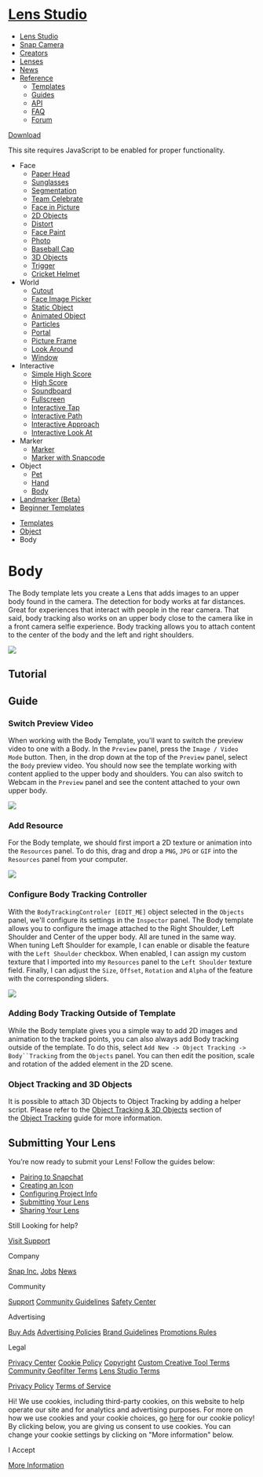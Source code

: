 # [Lens Studio](/)

  - [Lens Studio](/)
  - [Snap Camera](/snap-camera)
  - [Creators](/creators)
  - [Lenses](/lenses)
  - [News](/news)
  - [Reference](#)
      - [Templates](/templates)
      - [Guides](/guides)
      - [API](/api)
      - [FAQ](/support)
      - [Forum](https://support.lensstudio.com/hc/en-us/community/topics)

[Download](/download)

[](#) [](#)

This site requires JavaScript to be enabled for proper functionality.

  - Face
      - [Paper Head](/templates/face/paper-head)
      - [Sunglasses](/templates/face/sunglasses)
      - [Segmentation](/templates/face/segmentation)
      - [Team Celebrate](/templates/face/team-celebrate)
      - [Face in Picture](/templates/face/face-in-picture)
      - [2D Objects](/templates/face/2d-objects)
      - [Distort](/templates/face/distort)
      - [Face Paint](/templates/face/face-paint)
      - [Photo](/templates/face/photo)
      - [Baseball Cap](/templates/face/baseball-cap)
      - [3D Objects](/templates/face/3d-objects)
      - [Trigger](/templates/face/trigger)
      - [Cricket Helmet](/templates/face/cricket-helmet)
  - World
      - [Cutout](/templates/world/cutout)
      - [Face Image Picker](/templates/world/face-image-picker)
      - [Static Object](/templates/world/static-object)
      - [Animated Object](/templates/world/animated-object)
      - [Particles](/templates/world/particles)
      - [Portal](/templates/world/portal)
      - [Picture Frame](/templates/world/picture-frame)
      - [Look Around](/templates/world/look-around)
      - [Window](/templates/world/window)
  - Interactive
      - [Simple High Score](/templates/interactive/simple-high-score)
      - [High Score](/templates/interactive/high-score)
      - [Soundboard](/templates/interactive/soundboard)
      - [Fullscreen](/templates/interactive/fullscreen)
      - [Interactive Tap](/templates/interactive/interactive-tap)
      - [Interactive Path](/templates/interactive/interactive-path)
      - [Interactive
        Approach](/templates/interactive/interactive-approach)
      - [Interactive Look
        At](/templates/interactive/interactive-look-at)
  - Marker
      - [Marker](/templates/marker/marker)
      - [Marker with Snapcode](/templates/marker/marker-with-snapcode)
  - Object
      - [Pet](/templates/object/pet)
      - [Hand](/templates/object/hand)
      - [Body](/templates/object/body)
  - [Landmarker (Beta)](/templates/landmarker)
  - [Beginner Templates](/templates/beginner-templates)

<!-- end list -->

  - [Templates](/templates)
  - [Object](/templates/object)
  - Body

# Body

The Body template lets you create a Lens that adds images to an upper
body found in the camera. The detection for body works at far distances.
Great for experiences that interact with people in the rear camera. That
said, body tracking also works on an upper body close to the camera like
in a front camera selfie experience. Body tracking allows you to attach
content to the center of the body and the left and right shoulders.  

![](https://storage.googleapis.com/snapchat-lens-assets/f1a09194-f02d-43ed-92b8-62e843179ff0/lensStudio/Templates/T2kuv7A_2_0_0/img/body_template_example_small.gif)

## Tutorial

## Guide

### Switch Preview Video

When working with the Body Template, you'll want to switch the preview
video to one with a Body. In the `Preview` panel, press the `Image /
Video Mode` button. Then, in the drop down at the top of the `Preview`
panel, select the `Body` preview video. You should now see the template
working with content applied to the upper body and shoulders. You can
also switch to Webcam in the `Preview` panel and see the content
attached to your own upper body.

![](https://storage.googleapis.com/snapchat-lens-assets/f1a09194-f02d-43ed-92b8-62e843179ff0/lensStudio/Templates/T2kuv7A_2_0_0/img/body_template_preview_video_small.gif)

### Add Resource

For the Body template, we should first import a 2D texture or animation
into the `Resources` panel. To do this, drag and drop a `PNG`, `JPG` or
`GIF` into the `Resources` panel from your computer. 

![](https://storage.googleapis.com/snapchat-lens-assets/f1a09194-f02d-43ed-92b8-62e843179ff0/lensStudio/Templates/T2kuv7A_2_0_0/img/body_template_add_resource_small.gif)

### Configure Body Tracking Controller

With the `BodyTrackingControler [EDIT_ME]` object selected in the
`Objects` panel, we'll configure its settings in the `Inspector`
panel. The Body template allows you to configure the image attached to
the Right Shoulder, Left Shoulder and Center of the upper body. All are
tuned in the same way. When tuning Left Shoulder for example, I can
enable or disable the feature with the `Left Shoulder` checkbox. When
enabled, I can assign my custom texture that I imported into my
`Resources` panel to the `Left Shoulder` texture field. Finally, I can
adjust the `Size`, `Offset`, `Rotation` and `Alpha` of the feature with
the corresponding sliders.

![](https://storage.googleapis.com/snapchat-lens-assets/f1a09194-f02d-43ed-92b8-62e843179ff0/lensStudio/Templates/T2kuv7A_2_0_0/img/body_template_configure.gif)

### <span class="underline"></span>Adding Body Tracking Outside of Template

While the Body template gives you a simple way to add 2D images and
animation to the tracked points, you can also always add Body tracking
outside of the template. To do this, select `Add New -> Object Tracking
-> Body``Tracking` from the `Objects` panel. You can then edit the
position, scale and rotation of the added element in the 2D scene. 

### Object Tracking and 3D Objects

It is possible to attach 3D Objects to Object Tracking by adding a
helper script. Please refer to the [Object Tracking & 3D
Objects](/guides/general/tracking/object-tracking#3d-object-tracking) section
of the [Object Tracking](/guides/general/tracking/object-tracking) guide
for more information. 

## Submitting Your Lens

You’re now ready to submit your Lens\! Follow the guides below:

  - [Pairing to Snapchat](/guides/general/pairing-to-snapchat)
  - [Creating an Icon](/guides/submission/creating-an-icon)
  - [Configuring Project
    Info](/guides/submission/configuring-project-info)
  - [Submitting Your Lens](/guides/submission/submitting-your-lens)
  - [Sharing Your Lens](/guides/sharing/sharing-your-lens)

Still Looking for help?

[Visit Support](/support)

Company

[Snap Inc.](https://www.snap.com/) [Jobs](https://www.snap.com/jobs/)
[News](https://www.snap.com/news/)

Community

[Support](https://support.snapchat.com/) [Community
Guidelines](https://support.snapchat.com/a/guidelines) [Safety
Center](https://www.snapchat.com/safety)

Advertising

[Buy Ads](https://www.snapchat.com/ads) [Advertising
Policies](https://www.snap.com/ad-policies/) [Brand
Guidelines](https://www.snap.com/brand-guidelines/) [Promotions
Rules](https://support.snapchat.com/a/promotions-rules)

Legal

[Privacy Center](https://www.snap.com/privacy/privacy-center/) [Cookie
Policy](https://www.snap.com/cookie-policy/)
[Copyright](https://support.snapchat.com/co/report-copyright) [Custom
Creative Tool
Terms](https://www.snap.com/en-US/terms/custom-creative-tools/)
[Community Geofilter Terms](https://www.snapchat.com/create/terms.html)
[Lens Studio Terms](https://www.snap.com/terms/lens-studio-terms/)

[Privacy Policy](https://www.snap.com/privacy/privacy-policy/) [Terms of
Service](https://www.snap.com/terms/)

Hi\! We use cookies, including third-party cookies, on this website to
help operate our site and for analytics and advertising purposes. For
more on how we use cookies and your cookie choices, go
[here](https://snap.com/cookie-policy/) for our cookie policy\! By
clicking below, you are giving us consent to use cookies. You can change
your cookie settings by clicking on "More information" below.

I Accept

[More Information](https://www.snapchat.com/cookie-settings)
